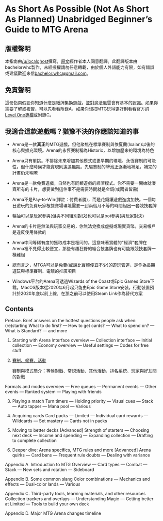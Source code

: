 # As Short As Possible (Not As Short As Planned) Unabridged Beginner’s Guide to MTG Arena

## 版權聲明
本指南由[/u/localghost](https://www.reddit.com/user/localghost)撰寫，[原文](https://sites.google.com/view/asap-bg-to-mtga/home?authuser=0)經作者本人同意翻譯。此翻譯版本由bachelorwhc製作，未經授權請勿任意轉載，由於個人外語能力有限，如有錯誤或建議歡迎來信[bachelor.whc@gmail.com](mailto:bachelor.whc@gmail.com)。

## 免責聲明
這份指南假設你知道什麼是紙牌集換遊戲，並對魔法風雲會有基本的認識。如果你需要了解或複習，可以先看看附錄A，如果你想把MTG玩得更好則看看官方的[Level One專欄](https://magic.wizards.com/en/articles/archive/level-one/level-one-full-course-2015-10-05)或附錄C。

## 我適合這款遊戲嗎？猶豫不決的你應該知道的事

- Arena是一款**真正**的MTG遊戲，但他聚焦在標準賽制與依夏蘭(Ixalan)以後的核心與擴充環境。Arena的永恆賽制稱為Historic，以增加歷來的環境為特色

- Arena只有單挑。不排除未來增加其他模式或更早期的環境、永恆賽制的可能性，但什麼時候才能實現則遙遙無期。先驅賽制的牌池正逐漸地補足，補完的計畫仍未明瞭

- Arena是一款免費遊戲，自然也有同類遊戲的經濟模式。你不需要一開始就湊齊所有的卡片，想要做到這件事不是需要時間就是金錢(或兩者皆需)

- Arena不是Pay-to-Win(譯註：付費者勝)，而是花錢讓遊戲進度加快。一個每日遊玩的免費玩家根據賽場環境需要一到兩個月不等的時間組出一套競技套牌

- 輪抽可以是玩家參與(但與不同組別對決)也可以是bot參與(與玩家對決)

- Arena的卡片是無法與玩家交易的，你無法兌換成虛擬或現實貨幣。交易帳戶是違反使用條款的

- Arena中同等稀有度的獲取成本是相同的。這意味著實體的"經濟"套牌在Arena裡不見得比較便宜，那些有趣狂野的組合技套牌也有可能跟競技套牌一樣難組

- 總而言之，MTGA可以是免費(或說比實體便宜不少)的遊玩管道，是作為長期遊玩與標準賽制、電競的推廣項目

- Windows平台的Arena可透過Wizards of the Coast或Epic Games Store下載。MacOS版本從2020年6月起只能由Epic Game Store安裝。行動裝置預計於2020年底以前上線，在那之前可以使用Steam Link作為替代方案

## Contents
Preface. Brief answers on the hottest questions people ask when (re)starting
What to do first? — How to get cards? — What to spend on? — What is Standard? — and more

1. Starting with Arena
Interface overview — Collection interface — Initial collection — Economy overview — Useful settings — Codes for free stuff

2. [賽制、候賽、活動](2.md)

    賽制與模式簡介：等候對戰、常規活動、其他活動、排名系統、玩家與好友間的對戰

Formats and modes overview — Free queues — Permanent events — Other events — Ranked system — Playing with friends

3. Playing a match
Turn timers — Holding priority — Visual cues — Stack — Auto tapper — Mana pool — Various

4. Acquiring cards
Card packs — Limited — Individual card rewards — Wildcards — Set mastery — Cards not in packs

5. Moving to better decks [Advanced]
Strength of starters — Choosing next deck — Income and spending — Expanding collection — Drafting to complete collection

6. Deeper dive: Arena specifics, MTG rules and more [Advanced]
Arena quirks — Card bans — Frequent rule doubts — Dealing with variance

Appendix A. Introduction to MTG
Overview — Card types — Combat — Stack — New sets and rotation — Sideboard

Appendix B. Some common slang
Color combinations — Mechanics and effects — Dual-color lands — Various

Appendix C. Third-party tools, learning materials, and other resources
Collection trackers and overlays — Understanding Magic — Getting better at Limited — Tools to build your own deck

Appendix D. Major MTG Arena changes timeline
